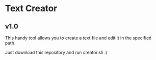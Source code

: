 # Text Creator
## v1.0
This handy tool allows you to create a text file and edit it in the specified path.

Just download this repository and run creator.sh :)